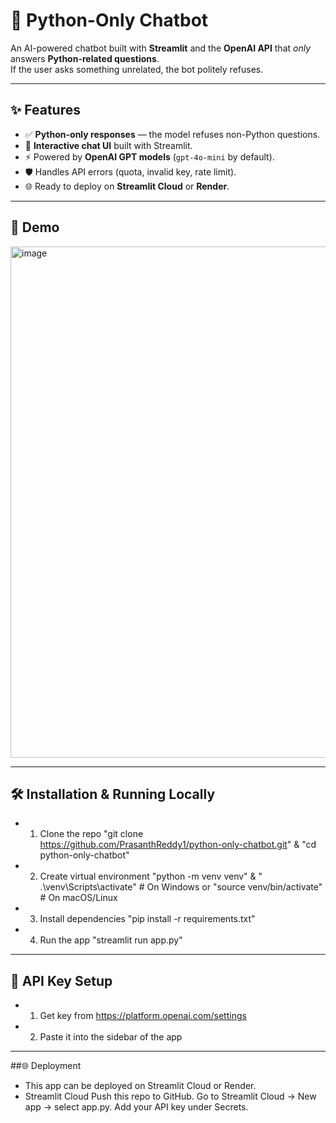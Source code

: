 # 🐍 Python-Only Chatbot

An AI-powered chatbot built with **Streamlit** and the **OpenAI API** that *only* answers **Python-related questions**.  
If the user asks something unrelated, the bot politely refuses.

---

## ✨ Features
- ✅ **Python-only responses** — the model refuses non-Python questions.
- 💬 **Interactive chat UI** built with Streamlit.
- ⚡ Powered by **OpenAI GPT models** (`gpt-4o-mini` by default).
- 🛡️ Handles API errors (quota, invalid key, rate limit).
- 🌐 Ready to deploy on **Streamlit Cloud** or **Render**.

---

## 📸 Demo
<img width="667" height="818" alt="image" src="https://github.com/user-attachments/assets/6614a1d0-9a7e-4ca5-9e12-2988fbf4b995" />

---

## 🛠️ Installation & Running Locally
-    1. Clone the repo
        "git clone https://github.com/PrasanthReddy1/python-only-chatbot.git" &
        "cd python-only-chatbot"
-    2. Create virtual environment
        "python -m venv venv" &
        " .\venv\Scripts\activate"   # On Windows
         or
        "source venv/bin/activate"  # On macOS/Linux
-    3. Install dependencies
        "pip install -r requirements.txt"
-    4. Run the app
        "streamlit run app.py"

---

## 🔑 API Key Setup
-    1. Get key from https://platform.openai.com/settings
-    2. Paste it into the sidebar of the app

---

##🌐 Deployment
-  This app can be deployed on Streamlit Cloud or Render.
-  Streamlit Cloud
    Push this repo to GitHub.
    Go to Streamlit Cloud → New app → select app.py.
    Add your API key under Secrets.




